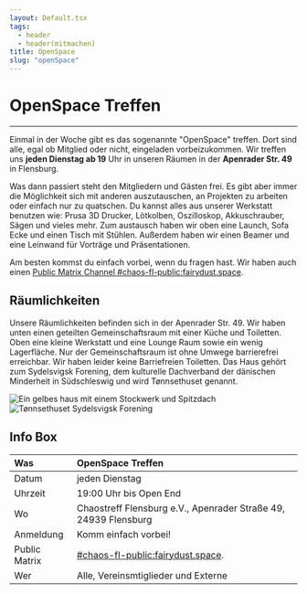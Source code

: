```yaml
---
layout: Default.tsx
tags:
  - header
  - header(mitmachen)
title: OpenSpace
slug: "openSpace"
---
```


# OpenSpace Treffen

---

Einmal in der Woche gibt es das sogenannte "OpenSpace" treffen. Dort sind alle, egal ob Mitglied oder nicht, eingeladen vorbeizukommen. Wir treffen uns **jeden Dienstag ab 19** Uhr in unseren Räumen in der **Apenrader Str. 49** in Flensburg. 

Was dann passiert steht den Mitgliedern und Gästen frei. Es gibt aber immer die Möglichkeit sich mit anderen auszutauschen, an Projekten zu arbeiten oder einfach nur zu quatschen. Du kannst alles aus unserer Werkstatt benutzen wie: Prusa 3D Drucker, Lötkolben, Oszilloskop, Akkuschrauber, Sägen und vieles mehr.
Zum austausch haben wir oben eine Launch, Sofa Ecke und einen Tisch mit Stühlen. Außerdem haben wir einen Beamer und eine Leinwand für Vorträge und Präsentationen.

Am besten kommst du einfach vorbei, wenn du fragen hast. Wir haben auch einen [Public Matrix Channel #chaos-fl-public:fairydust.space](https://matrix.to/#/#chaos-fl-public:fairydust.space).

## Räumlichkeiten

Unsere Räumlichkeiten befinden sich in der Apenrader Str. 49. Wir haben unten einen geteilten Gemeinschaftsraum mit einer Küche und Toiletten. Oben eine kleine Werkstatt und eine Lounge Raum sowie ein wenig Lagerfläche. Nur der Gemeinschaftsraum ist ohne Umwege barrierefrei erreichbar. Wir haben leider keine Barriefreien Toiletten. 
Das Haus gehört zum Sydelsvigsk Forening,  dem kulturelle Dachverband der dänischen Minderheit in Südschleswig und wird Tønnsethuset genannt. 

![Ein gelbes haus mit einem Stockwerk und Spitzdach](/./media/apenraderstr49_flensburg_low.jpg)
![Tønnsethuset Sydelsvigsk Forening](/./media/apenraderstr49_flensburg_tuer_schild_low.jpg)


## Info Box
| Was | OpenSpace Treffen |
| :-- | :-- |
| Datum | jeden Dienstag |
| Uhrzeit | 19:00 Uhr bis Open End |
| Wo | Chaostreff Flensburg e.V., Apenrader Straße 49, 24939 Flensburg |
| Anmeldung | Komm einfach vorbei! |
| Public Matrix | [#chaos-fl-public:fairydust.space](https://matrix.to/#/#chaos-fl-public:fairydust.space). |
| Wer | Alle, Vereinsmtiglieder und Externe |